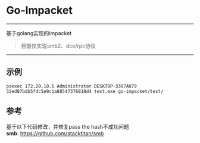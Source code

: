 Go-Impacket
===
-------
基于golang实现的impacket  
> 目前仅实现smb2、dce/rpc协议
-------
示例
-------
```shell
psexec 172.20.10.5 Administrator DESKTOP-3397AU79 32ed87bdb5fdc5e9cba88547376818d4 test.exe go-impacket/test/
```
参考
-------
基于以下代码修改，并修复pass the hash不成功问题  
**smb**: https://github.com/stacktitan/smb